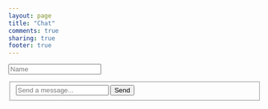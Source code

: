 ```yaml
---
layout: page
title: "Chat"
comments: true
sharing: true
footer: true
---
```


<div id="js-cs">
  <form action="javascript:void(0);">
  <input type="text" placeholder="Name" id="name">

  <ul id="discussion"></ul>
    <fieldset>
      <input type="text" placeholder="Send a message..." id="message_input">
      <button type="submit" class="btn btn-info" onclick="sendMessage()">Send</button>
    </fieldset>
    </form>
</div>


<script type="text/javascript">
    //var sound = new Howl({  urls: ['http://www.soundjay.com/button/button-37.mp3']}).play();
    var socketio = io.connect("ss-chat-p.herokuapp.com");
    socketio.on("message_to_client", function(data) {

        var msgHTML = "<div class='avatar'><b><span>" +
        data["name"] + "</span></b>" + "</div><div class='messages'>"+ data['message'] + "</div>";

        if (data["name"] == document.getElementById("name").value)
        {
          msgHTML = "<li class='self'>" +  msgHTML + "</li>";
        }
        else
        {
          msgHTML = "<li class='other'>" +  msgHTML + "</li>";
        }

        document.getElementById("discussion").innerHTML = document.getElementById("discussion").innerHTML + msgHTML;

        $("#discussion").prop({ scrollTop: $("#discussion").prop("scrollHeight") });
    });
    
    function sendMessage() {
        var msg = document.getElementById("message_input").value
        var name = document.getElementById("name").value;
        socketio.emit("message_to_server", { message : msg, name : name });
        document.getElementById("message_input").value = "";
    }

</script>